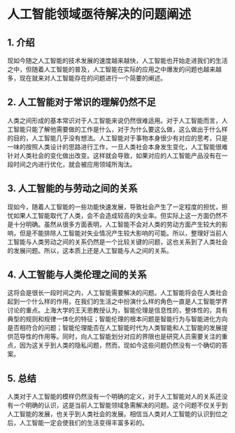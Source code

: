 # 人工智能领域亟待解决的问题阐述

## 1. 介绍

现如今随之人工智能的技术发展的速度越来越快，人工智能也开始走进我们的生活之中，但随着人工智能的普及，人工智能在实际的应用之中爆发的问题也越来越多，现在就来对人工智能存在的问题进行一个简要的阐述。

## 2. 人工智能对于常识的理解仍然不足

人类之间形成的基本常识对于人工智能来说仍然很难适用。对于人工智能而言，人工智能只能了解他需要做的工作是什么，对于为什么要这么做，这么做出于什么样的目的，人工智能几乎没有想法。人工智能对于事物本身很少有对应的思考，只是一味的按照人类设计的思路进行工作，一旦人类社会本身发生变化，人工智能很难针对人类社会的变化做出改变。这样就会导致，如果对应的人工智能产品没有在一段时间之内进行优化，就会被应用领域所淘汰。

## 3. 人工智能的与劳动之间的关系

现如今，随着人工智能的一些功能快速发展，导致社会产生了一定程度的担忧，担忧如果人工智能取代了人类，会不会造成较高的失业率。但实际上这一方面仍然不是十分明确。虽然从很多方面表明，人工智能不会对人类的劳动方面产生较大的影响，但是不能排除人工智能对失业情况产生较大影响的可能。所以，整理好当前人工智能与人类劳动之间的关系仍然是一个比较关键的问题，这也关系到了人类社会的发展问题。所以，这本质上还是人工智能与人之间的关系。

## 4. 人工智能与人类伦理之间的关系

这将会是很长一段时间之内，人工智能需要解决的问题。人工智能将会在人类社会起到一个什么样的作用，在我们的生活之中扮演什么样的角色一直是人工智能学界讨论的重点。上海大学的王天恩教授认为，智能伦理是信息性的，整体性的，具有典型的规则和规律一体化的特征；智能伦理的根本问题是智能行为与智能进化方向是否相符合的问题；智能伦理能否在人工智能时代为人类智能和人工智能的发展提供范导性的作用等。同时，向人工智能划分对应的界限也是研究人员需要关注的重点，因为这关乎到人类的隐私问题，然而，现如今这些问题仍然没有一个确切的答案。

## 5. 总结

人类对于人工智能的模样仍然没有一个明确的定义，对于人工智能对人的关系还没有一个明确的认识，这是当前人工智能领域急需解决的问题。这个问题不仅关乎到人工智能的发展，也关乎到人类社会的发展。相信当人类对人工智能的认识到位之后，人工智能一定会使我们的生活变得丰富多彩的。